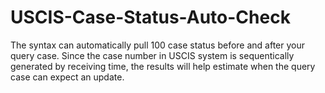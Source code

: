 # USCIS-Case-Status-Auto-Check
The syntax can automatically pull 100 case status before and after your query case. Since the case number in USCIS system is sequentically generated by receiving time, the results will help estimate when the query case can expect an update.
